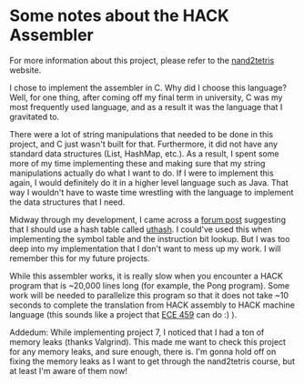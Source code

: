 # Some notes about the HACK Assembler

For more information about this project, please refer to the [nand2tetris](http://nand2tetris.org) website.

I chose to implement the assembler in C. Why did I choose this language? Well, for one thing, after coming off my final term in university, C was my most frequently used language, and as a result it was the language that I gravitated to.

There were a lot of string manipulations that needed to be done in this project, and C just wasn't built for that. Furthermore, it did not have any standard data structures (List, HashMap, etc.). As a result, I spent some more of my time implementing these and making sure that my string manipulations actually do what I want to do. If I were to implement this again, I would definitely do it in a higher level language such as Java. That way I wouldn't have to waste time wrestling with the language to implement the data structures that I need.

Midway through my development, I came across a [forum post](http://nand2tetris-questions-and-answers-forum.32033.n3.nabble.com/Assembler-implementation-td3520996.html#a4026045) suggesting that I should use a hash table called [uthash](http://troydhanson.github.io/uthash/index.html). I could've used this when implementing the symbol table and the instruction bit lookup. But I was too deep into my implementation that I don't want to mess up my work. I will remember this for my future projects.

While this assembler works, it is really slow when you encounter a HACK program that is ~20,000 lines long (for example, the Pong program). Some work will be needed to parallelize this program so that it does not take ~10 seconds to complete the translation from HACK assembly to HACK machine language (this sounds like a project that [ECE 459](https://uwflow.com/course/ece459) can do :) ). 

Addedum: While implementing project 7, I noticed that I had a ton of memory leaks (thanks Valgrind). This made me want to check this project for any memory leaks, and sure enough, there is. I'm gonna hold off on fixing the memory leaks as I want to get through the nand2tetris course, but at least I'm aware of them now!
